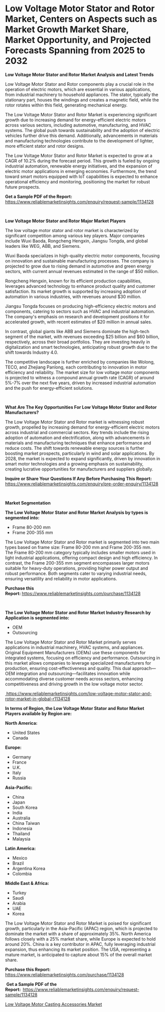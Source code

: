 <p><h1>Low Voltage Motor Stator and Rotor Market, Centers on Aspects such as Market Growth Market Share, Market Opportunity, and Projected Forecasts Spanning from 2025 to 2032</h1></p><p><strong>Low Voltage Motor Stator and Rotor Market Analysis and Latest Trends</strong></p>
<p><p>Low Voltage Motor Stator and Rotor components play a crucial role in the operation of electric motors, which are essential in various applications, from industrial machinery to household appliances. The stator, typically the stationary part, houses the windings and creates a magnetic field, while the rotor rotates within this field, generating mechanical energy.</p><p>The Low Voltage Motor Stator and Rotor Market is experiencing significant growth due to increasing demand for energy-efficient electric motors across various sectors, including automotive, manufacturing, and HVAC systems. The global push towards sustainability and the adoption of electric vehicles further drive this demand. Additionally, advancements in materials and manufacturing technologies contribute to the development of lighter, more efficient stator and rotor designs.</p><p>The Low Voltage Motor Stator and Rotor Market is expected to grow at a CAGR of 10.2% during the forecast period. This growth is fueled by ongoing industrial automation, renewable energy initiatives, and the expansion of electric motor applications in emerging economies. Furthermore, the trend toward smart motors equipped with IoT capabilities is expected to enhance operational efficiency and monitoring, positioning the market for robust future prospects.</p></p>
<p><strong>Get a Sample PDF of the Report:&nbsp;</strong> <a href="https://www.reliablemarketinsights.com/enquiry/request-sample/1134128?utm_campaign=2209&utm_medium=2&utm_source=Github&utm_content=ia&utm_term=25032025&utm_id=low-voltage-motor-stator-and-rotor">https://www.reliablemarketinsights.com/enquiry/request-sample/1134128</a></p>
<p>&nbsp;</p>
<p><strong>Low Voltage Motor Stator and Rotor Major Market Players</strong></p>
<p><p>The low voltage motor stator and rotor market is characterized by significant competition among various key players. Major companies include Wuxi Baoda, Rongcheng Hengxin, Jiangsu Tongda, and global leaders like WEG, ABB, and Siemens.</p><p>Wuxi Baoda specializes in high-quality electric motor components, focusing on innovation and sustainable manufacturing processes. The company is projected to grow due to rising demand in automotive and green energy sectors, with current annual revenues estimated in the range of $50 million.</p><p>Rongcheng Hengxin, known for its efficient production capabilities, leverages advanced technology to enhance product quality and customer satisfaction. Its market growth is supported by increasing adoption of automation in various industries, with revenues around $30 million.</p><p>Jiangsu Tongda focuses on producing high-efficiency electric motors and components, catering to sectors such as HVAC and industrial automation. The company's emphasis on research and development positions it for accelerated growth, with recent estimates of $20 million in annual sales.</p><p>In contrast, global giants like ABB and Siemens dominate the high-tech segment of the market, with revenues exceeding $25 billion and $60 billion, respectively, across their broad portfolios. They are investing heavily in digitalization and smart technologies, anticipating robust growth due to the shift towards Industry 4.0.</p><p>The competitive landscape is further enriched by companies like Wolong, TECO, and Zhejiang Panlong, each contributing to innovation in motor efficiency and reliability. The market size for low voltage motor components is projected to witness a compound annual growth rate (CAGR) of around 5%-7% over the next five years, driven by increased industrial automation and the push for energy-efficient solutions.</p></p>
<p>&nbsp;</p>
<p><strong>What Are The Key Opportunities For Low Voltage Motor Stator and Rotor Manufacturers?</strong></p>
<p><p>The Low Voltage Motor Stator and Rotor market is witnessing robust growth, propelled by increasing demand for energy-efficient electric motors across industrial and commercial sectors. Key trends include the rising adoption of automation and electrification, along with advancements in materials and manufacturing techniques that enhance performance and reduce costs. The shift towards renewable energy sources is further boosting market prospects, particularly in wind and solar applications. By 2028, the market is expected to expand significantly, driven by innovation in smart motor technologies and a growing emphasis on sustainability, creating lucrative opportunities for manufacturers and suppliers globally.</p></p>
<p><strong>Inquire or Share Your Questions If Any Before Purchasing This Report:</strong> <a href="https://www.reliablemarketinsights.com/enquiry/pre-order-enquiry/1134128?utm_campaign=2209&utm_medium=2&utm_source=Github&utm_content=ia&utm_term=25032025&utm_id=low-voltage-motor-stator-and-rotor">https://www.reliablemarketinsights.com/enquiry/pre-order-enquiry/1134128</a></p>
<p>&nbsp;</p>
<p><strong>Market Segmentation</strong></p>
<p><strong>The Low Voltage Motor Stator and Rotor Market Analysis by types is segmented into:</strong></p>
<p><ul><li>Frame 80-200 mm</li><li>Frame 200-355 mm</li></ul></p>
<p><p>The Low Voltage Motor Stator and Rotor market is segmented into two main types based on frame size: Frame 80-200 mm and Frame 200-355 mm. The Frame 80-200 mm category typically includes smaller motors used in light industrial applications, offering compact design and high efficiency. In contrast, the Frame 200-355 mm segment encompasses larger motors suitable for heavy-duty operations, providing higher power output and robust performance. Both segments cater to varying industrial needs, ensuring versatility and reliability in motor applications.</p></p>
<p><strong>Purchase this Report:&nbsp;</strong><a href="https://www.reliablemarketinsights.com/purchase/1134128?utm_campaign=2209&utm_medium=2&utm_source=Github&utm_content=ia&utm_term=25032025&utm_id=low-voltage-motor-stator-and-rotor">https://www.reliablemarketinsights.com/purchase/1134128</a></p>
<p>&nbsp;</p>
<p><strong>The Low Voltage Motor Stator and Rotor Market Industry Research by Application is segmented into:</strong></p>
<p><ul><li>OEM</li><li>Outsourcing</li></ul></p>
<p><p>The Low Voltage Motor Stator and Rotor Market primarily serves applications in industrial machinery, HVAC systems, and appliances. Original Equipment Manufacturers (OEMs) use these components for integrated systems, focusing on efficiency and performance. Outsourcing in this market allows companies to leverage specialized manufacturers for production, ensuring cost-effectiveness and quality. This dual approach—OEM integration and outsourcing—facilitates innovation while accommodating diverse customer needs across sectors, enhancing competitiveness and driving growth in the low voltage motor sector.</p></p>
<p><a href="https://www.reliablemarketinsights.com/low-voltage-motor-stator-and-rotor-market-in-global-r1134128?utm_campaign=2209&utm_medium=2&utm_source=Github&utm_content=ia&utm_term=25032025&utm_id=low-voltage-motor-stator-and-rotor">&nbsp;https://www.reliablemarketinsights.com/low-voltage-motor-stator-and-rotor-market-in-global-r1134128</a></p>
<p><strong>In terms of Region, the Low Voltage Motor Stator and Rotor Market Players available by Region are:</strong></p>
<p>
    <p> <strong> North America: </strong>
        <ul>
            <li>United States</li>
            <li>Canada</li>
        </ul>
        </p> 
    <p> <strong> Europe: </strong>
        <ul>
            <li>Germany</li>
            <li>France</li>
            <li>U.K.</li>
            <li>Italy</li>
            <li>Russia</li>
        </ul>
        </p> 
    <p> <strong> Asia-Pacific: </strong>
        <ul>
            <li>China</li>
            <li>Japan</li>
            <li>South Korea</li>
            <li>India</li>
            <li>Australia</li>
            <li>China Taiwan</li>
            <li>Indonesia</li>
            <li>Thailand</li>
            <li>Malaysia</li>
        </ul>
        </p> 
    <p> <strong> Latin America: </strong>
        <ul>
            <li>Mexico</li>
            <li>Brazil</li>
            <li>Argentina Korea</li>
            <li>Colombia</li>
        </ul>
        </p> 
    <p> <strong> Middle East & Africa: </strong>
        <ul>
            <li>Turkey</li>
            <li>Saudi</li>
            <li>Arabia</li>
            <li>UAE</li>
            <li>Korea</li>
        </ul>
    </p>
    </p>
<p><p>The Low Voltage Motor Stator and Rotor Market is poised for significant growth, particularly in the Asia-Pacific (APAC) region, which is projected to dominate the market with a share of approximately 35%. North America follows closely with a 25% market share, while Europe is expected to hold around 20%. China is a key contributor in APAC, fully leveraging industrial expansion, thus enhancing its market position. The USA, representing a mature market, is anticipated to capture about 15% of the overall market share.</p></p>
<p><strong>Purchase this Report: </strong><a href="https://www.reliablemarketinsights.com/purchase/1134128?utm_campaign=2209&utm_medium=2&utm_source=Github&utm_content=ia&utm_term=25032025&utm_id=low-voltage-motor-stator-and-rotor">https://www.reliablemarketinsights.com/purchase/1134128</a></p>
<p>&nbsp;<strong>Get a Sample PDF of the Report:&nbsp;&nbsp;</strong><a href="https://www.reliablemarketinsights.com/enquiry/request-sample/1134128?utm_campaign=2209&utm_medium=2&utm_source=Github&utm_content=ia&utm_term=25032025&utm_id=low-voltage-motor-stator-and-rotor">https://www.reliablemarketinsights.com/enquiry/request-sample/1134128</a></p>
<p><strong></strong></p>
<p><p><a href="https://github.com/nicoletavirag/Market-Research-Report-List-5/blob/main/low-voltage-motor-casting-accessories-market.md?utm_campaign=2209&utm_medium=2&utm_source=Github&utm_content=ia&utm_term=25032025&utm_id=low-voltage-motor-stator-and-rotor">Low Voltage Motor Casting Accessories Market</a></p></p>